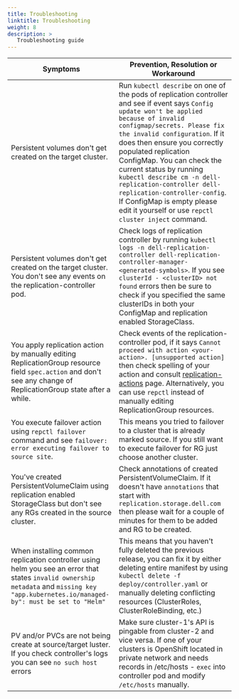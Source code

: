 ```yaml
---
title: Troubleshooting
linktitle: Troubleshooting
weight: 8
description: >
   Troubleshooting guide
---
```


| Symptoms | Prevention, Resolution or Workaround |
| --- | --- | 
| Persistent volumes don't get created on the target cluster. |  Run `kubectl describe` on one of the pods of replication controller and see if event says `Config update won't be applied because of invalid configmap/secrets. Please fix the invalid configuration`. If it does then ensure you correctly populated replication ConfigMap. You can check the current status by running `kubectl describe cm -n dell-replication-controller dell-replication-controller-config`. If ConfigMap is empty please edit it yourself or use `repctl cluster inject` command. |
| Persistent volumes don't get created on the target cluster. You don't see any events on the replication-controller pod. | Check logs of replication controller by running `kubectl logs -n dell-replication-controller dell-replication-controller-manager-<generated-symbols>`. If you see `clusterId - <clusterID> not found` errors then be sure to check if you specified the same clusterIDs in both your ConfigMap and replication enabled StorageClass. | 
| You apply replication action by manually editing ReplicationGroup resource field `spec.action` and don't see any change of ReplicationGroup state after a while.  | Check events of the replication-controller pod, if it says `Cannot proceed with action <your-action>. [unsupported action]` then check spelling of your action and consult [replication-actions](../replication-actions) page. Alternatively, you can use `repctl` instead of manually editing ReplicationGroup resources. | 
| You execute failover action using `repctl failover` command and see `failover: error executing failover to source site`. | This means you tried to failover to a cluster that is already marked source. If you still want to execute failover for RG just choose another cluster. | 
| You've created PersistentVolumeClaim using replication enabled StorageClass but don't see any RGs created in the source cluster. | Check annotations of created PersistentVolumeClaim. If it doesn't have `annotations` that start with `replication.storage.dell.com` then please wait for a couple of minutes for them to be added and RG to be created. | 
| When installing common replication controller using helm you see an error that states `invalid ownership metadata` and `missing key "app.kubernetes.io/managed-by": must be set to "Helm"` | This means that you haven't fully deleted the previous release, you can fix it by either deleting entire manifest by using `kubectl delete -f deploy/controller.yaml` or manually deleting conflicting resources (ClusterRoles, ClusterRoleBinding, etc.) |
| PV and/or PVCs are not being create at source/target luster. If you check controller's logs you can see `no such host` errors| Make sure cluster-1's API is pingable from cluster-2 and vice versa. If one of your clusters is OpenShift located in private network and needs records in /etc/hosts - `exec` into controller pod and modify `/etc/hosts` manually. |